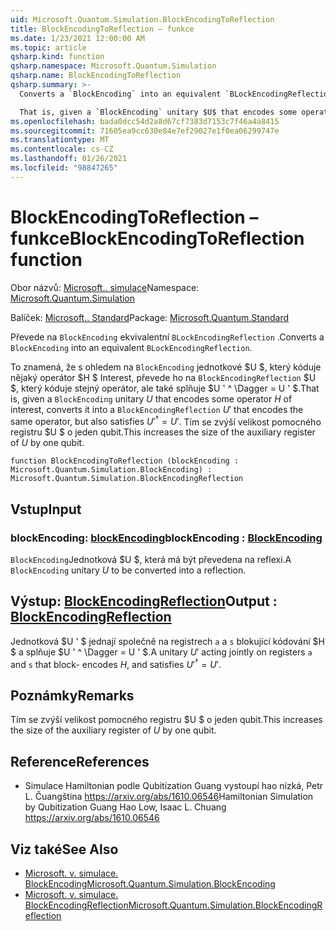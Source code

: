 ```yaml
---
uid: Microsoft.Quantum.Simulation.BlockEncodingToReflection
title: BlockEncodingToReflection – funkce
ms.date: 1/23/2021 12:00:00 AM
ms.topic: article
qsharp.kind: function
qsharp.namespace: Microsoft.Quantum.Simulation
qsharp.name: BlockEncodingToReflection
qsharp.summary: >-
  Converts a `BlockEncoding` into an equivalent `BLockEncodingReflection`.

  That is, given a `BlockEncoding` unitary $U$ that encodes some operator $H$ of interest, converts it into a `BlockEncodingReflection` $U'$ that encodes the same operator, but also satisfies $U'^\dagger = U'$. This increases the size of the auxiliary register of $U$ by one qubit.
ms.openlocfilehash: bada0dcc54d2a8d67cf7383d7153c7f46a4a8415
ms.sourcegitcommit: 71605ea9cc630e84e7ef29027e1f0ea06299747e
ms.translationtype: MT
ms.contentlocale: cs-CZ
ms.lasthandoff: 01/26/2021
ms.locfileid: "98847265"
---
```

# <a name="blockencodingtoreflection-function"></a><span data-ttu-id="a1a5b-102">BlockEncodingToReflection – funkce</span><span class="sxs-lookup"><span data-stu-id="a1a5b-102">BlockEncodingToReflection function</span></span>

<span data-ttu-id="a1a5b-103">Obor názvů: [Microsoft.. simulace](xref:Microsoft.Quantum.Simulation)</span><span class="sxs-lookup"><span data-stu-id="a1a5b-103">Namespace: [Microsoft.Quantum.Simulation](xref:Microsoft.Quantum.Simulation)</span></span>

<span data-ttu-id="a1a5b-104">Balíček: [Microsoft.. Standard](https://nuget.org/packages/Microsoft.Quantum.Standard)</span><span class="sxs-lookup"><span data-stu-id="a1a5b-104">Package: [Microsoft.Quantum.Standard](https://nuget.org/packages/Microsoft.Quantum.Standard)</span></span>


<span data-ttu-id="a1a5b-105">Převede na `BlockEncoding` ekvivalentní `BLockEncodingReflection` .</span><span class="sxs-lookup"><span data-stu-id="a1a5b-105">Converts a `BlockEncoding` into an equivalent `BLockEncodingReflection`.</span></span>

<span data-ttu-id="a1a5b-106">To znamená, že s ohledem na `BlockEncoding` jednotkové $U $, který kóduje nějaký operátor $H $ Interest, převede ho na `BlockEncodingReflection` $U $, který kóduje stejný operátor, ale také splňuje $U ' ^ \Dagger = U ' $.</span><span class="sxs-lookup"><span data-stu-id="a1a5b-106">That is, given a `BlockEncoding` unitary $U$ that encodes some operator $H$ of interest, converts it into a `BlockEncodingReflection` $U'$ that encodes the same operator, but also satisfies $U'^\dagger = U'$.</span></span>
<span data-ttu-id="a1a5b-107">Tím se zvýší velikost pomocného registru $U $ o jeden qubit.</span><span class="sxs-lookup"><span data-stu-id="a1a5b-107">This increases the size of the auxiliary register of $U$ by one qubit.</span></span>

```qsharp
function BlockEncodingToReflection (blockEncoding : Microsoft.Quantum.Simulation.BlockEncoding) : Microsoft.Quantum.Simulation.BlockEncodingReflection
```


## <a name="input"></a><span data-ttu-id="a1a5b-108">Vstup</span><span class="sxs-lookup"><span data-stu-id="a1a5b-108">Input</span></span>

### <a name="blockencoding--blockencoding"></a><span data-ttu-id="a1a5b-109">blockEncoding: [blockEncoding](xref:Microsoft.Quantum.Simulation.BlockEncoding)</span><span class="sxs-lookup"><span data-stu-id="a1a5b-109">blockEncoding : [BlockEncoding](xref:Microsoft.Quantum.Simulation.BlockEncoding)</span></span>

<span data-ttu-id="a1a5b-110">`BlockEncoding`Jednotková $U $, která má být převedena na reflexi.</span><span class="sxs-lookup"><span data-stu-id="a1a5b-110">A `BlockEncoding` unitary $U$ to be converted into a reflection.</span></span>



## <a name="output--blockencodingreflection"></a><span data-ttu-id="a1a5b-111">Výstup: [BlockEncodingReflection](xref:Microsoft.Quantum.Simulation.BlockEncodingReflection)</span><span class="sxs-lookup"><span data-stu-id="a1a5b-111">Output : [BlockEncodingReflection](xref:Microsoft.Quantum.Simulation.BlockEncodingReflection)</span></span>

<span data-ttu-id="a1a5b-112">Jednotková $U ' $ jednají společně na registrech `a` a `s` blokující kódování $H $ a splňuje $U ' ^ \Dagger = U ' $.</span><span class="sxs-lookup"><span data-stu-id="a1a5b-112">A unitary $U'$ acting jointly on registers `a` and `s` that block- encodes $H$, and satisfies $U'^\dagger = U'$.</span></span>

## <a name="remarks"></a><span data-ttu-id="a1a5b-113">Poznámky</span><span class="sxs-lookup"><span data-stu-id="a1a5b-113">Remarks</span></span>

<span data-ttu-id="a1a5b-114">Tím se zvýší velikost pomocného registru $U $ o jeden qubit.</span><span class="sxs-lookup"><span data-stu-id="a1a5b-114">This increases the size of the auxiliary register of $U$ by one qubit.</span></span>

## <a name="references"></a><span data-ttu-id="a1a5b-115">Reference</span><span class="sxs-lookup"><span data-stu-id="a1a5b-115">References</span></span>

- <span data-ttu-id="a1a5b-116">Simulace Hamiltonian podle Qubitization Guang vystoupí hao nízká, Petr L. Čuangština https://arxiv.org/abs/1610.06546</span><span class="sxs-lookup"><span data-stu-id="a1a5b-116">Hamiltonian Simulation by Qubitization Guang Hao Low, Isaac L. Chuang https://arxiv.org/abs/1610.06546</span></span>

## <a name="see-also"></a><span data-ttu-id="a1a5b-117">Viz také</span><span class="sxs-lookup"><span data-stu-id="a1a5b-117">See Also</span></span>

- [<span data-ttu-id="a1a5b-118">Microsoft. v. simulace. BlockEncoding</span><span class="sxs-lookup"><span data-stu-id="a1a5b-118">Microsoft.Quantum.Simulation.BlockEncoding</span></span>](xref:Microsoft.Quantum.Simulation.BlockEncoding)
- [<span data-ttu-id="a1a5b-119">Microsoft. v. simulace. BlockEncodingReflection</span><span class="sxs-lookup"><span data-stu-id="a1a5b-119">Microsoft.Quantum.Simulation.BlockEncodingReflection</span></span>](xref:Microsoft.Quantum.Simulation.BlockEncodingReflection)